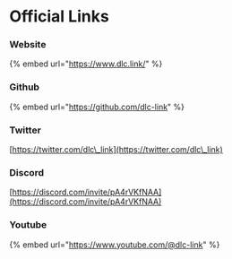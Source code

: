 # Official Links

### Website

{% embed url="https://www.dlc.link/" %}

### Github

{% embed url="https://github.com/dlc-link" %}

### Twitter&#x20;

[https://twitter.com/dlc\_link](https://twitter.com/dlc\_link)

### Discord&#x20;

[https://discord.com/invite/pA4rVKfNAA](https://discord.com/invite/pA4rVKfNAA)

### Youtube

{% embed url="https://www.youtube.com/@dlc-link" %}
